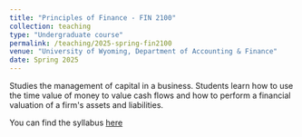 ```yaml
---
title: "Principles of Finance - FIN 2100"
collection: teaching
type: "Undergraduate course"
permalink: /teaching/2025-spring-fin2100
venue: "University of Wyoming, Department of Accounting & Finance"
date: Spring 2025
---
```


Studies the management of capital in a business. Students learn how to use the time value of money to value cash flows and how to perform a financial valuation of a firm's assets and liabilities.

You can find the syllabus [here](https://drive.google.com/file/d/1OoRkB1MmhuMe6j4ymX64eDmYi19DB-18/view?usp=sharing)
